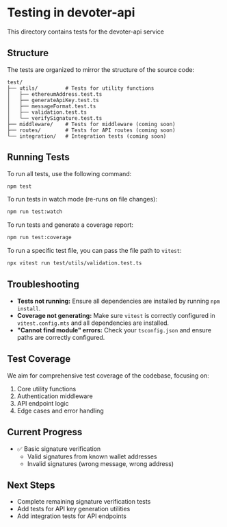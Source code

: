 # Testing in devoter-api

This directory contains tests for the devoter-api service

## Structure

The tests are organized to mirror the structure of the source code:

```
test/
├── utils/         # Tests for utility functions
│   ├── ethereumAddress.test.ts
│   ├── generateApiKey.test.ts
│   ├── messageFormat.test.ts
│   ├── validation.test.ts
│   └── verifySignature.test.ts
├── middleware/    # Tests for middleware (coming soon)
├── routes/        # Tests for API routes (coming soon)
└── integration/   # Integration tests (coming soon)
```

## Running Tests

To run all tests, use the following command:

```bash
npm test
```

To run tests in watch mode (re-runs on file changes):

```bash
npm run test:watch
```

To run tests and generate a coverage report:

```bash
npm run test:coverage
```

To run a specific test file, you can pass the file path to `vitest`:

```bash
npx vitest run test/utils/validation.test.ts
```

## Troubleshooting

*   **Tests not running:** Ensure all dependencies are installed by running `npm install`.
*   **Coverage not generating:** Make sure `vitest` is correctly configured in `vitest.config.mts` and all dependencies are installed.
*   **"Cannot find module" errors:** Check your `tsconfig.json` and ensure paths are correctly configured.

## Test Coverage

We aim for comprehensive test coverage of the codebase, focusing on:

1.  Core utility functions
2.  Authentication middleware
3.  API endpoint logic
4.  Edge cases and error handling

## Current Progress

-   ✅ Basic signature verification
    -   Valid signatures from known wallet addresses
    -   Invalid signatures (wrong message, wrong address)

## Next Steps

-   Complete remaining signature verification tests
-   Add tests for API key generation utilities
-   Add integration tests for API endpoints